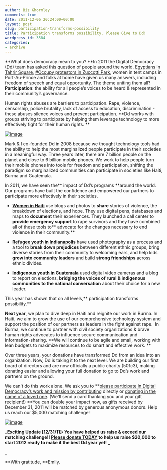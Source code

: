 ```yaml
---
author: Biz Ghormley
comments: true
date: 2011-12-06 20:24:00+00:00
layout: post
slug: participation-transforms-possibility
title: Participation transforms possibility. Please Give to Dd!
wordpress_id: 3584
categories:
- archive
---
```


**What does democracy mean to you? **In 2011 the Digital Democracy (Dd) team has asked this question of people around the world. [Egyptians in Tahrir Square](http://digital-democracy.org/2011/02/02/choose-your-democracy-in-egypt/), [#Occupy protestors in Zuccotti Park](http://digital-democracy.org/2011/10/19/occupyvotes-open-source-protest/), women in tent camps in Port-Au-Prince and folks at home have given us many answers, including freedom of speech and equal opportunity. The theme uniting them all? **Participation**: the ability for all people’s voices to be heard & represented in their community’s governance.

Human rights abuses are barriers to participation. Rape, violence, censorship, police brutality, lack of access to education, discrimination - these abuses silence voices and prevent participation. **Dd works with groups striving to participate by helping them leverage technology to more effectively fight for their human rights. **

[![image](http://farm7.staticflickr.com/6122/6198035717_4286a4ed60.jpg)](http://www.flickr.com/photos/digitaldemocracy/6198035717/in/photostream)

Mark & I co-founded Dd in 2008 because we thought technology tools had the ability to help the most marginalized people participate in their societies in a meaningful way. Three years later, there are 7 billion people on the planet and close to 6 billion mobile phones. We work to help people turn their mobile phones into tools for freedom and participation, shifting the paradigm so marginalized communities can participate in societies like Haiti, Burma and Guatemala.

In 2011, we have seen the** impact of Dd’s programs **around the world. Our programs have built the confidence and empowered our partners to participate more effectively in their societies.



	
  * **[Women in Haiti](http://digital-democracy.org/category/haiti/)** use blogs and photos to **share** stories of violence, the breakdown of elections, and hope. They use digital pens, databases and maps to **document** their experiences. They launched a call center to **provide emergency support** to rape survivors and they have combined all of these tools to** advocate for the changes necessary to end violence in their community.**

	
  * **[Refugee youth in Indianapolis](http://digital-democracy.org/2011/05/23/telling-the-stories-of-young-refugees-in-indianapolis/)** have used photography as a process and a tool to **break down prejudices** between different ethnic groups, bring diverse stories from their community to welcoming ears, and help kids **grow into community leaders** and build **strong friendships** across ethnic divides.

	
  * **[Indigenous youth in Guatemala](http://digital-democracy.org/2011/10/11/elections-in-guatemala/)** used digital video cameras and a blog to report on elections, **bridging the voices of rural & indigenous communities** **to the national conversation** about their choice for a new leader.




This year has shown that on all levels,** participation transforms possibility.**




**Next year**, we plan to dive deep in Haiti and reignite our work in Burma. In Haiti, we aim to grow the use of our comprehensive technology system and support the position of our partners as leaders in the fight against rape.  In Burma, we continue to partner with civil society organizations & brave human rights advocates to influence secure communication and information-sharing. **We will continue to be agile and small, working with lean budgets to maximize resources to do smart and effective work. **


Over three years, your donations have transformed Dd from an idea into an organization. Now, Dd is taking it to the next level. We are building our first board of directors and are now officially a public charity (501c3), making donating easier and allowing your full donation to go to Dd’s work and partners on the ground.


We can't do this work alone. We ask you to **[please participate in Digital Democracy’s work and mission by contributing](https://www.paypal.com/cgi-bin/webscr?cmd=_s-xclick&hosted_button_id=9936590) directly or [donating in the name of a loved one](https://www.networkforgood.org/donation/ExpressDonation.aspx?ORGID2=26-3761772). (We'll send a card thanking you and your gift recipient!) **You can double your impact now, as gifts received by December 31, 2011 will be matched by generous anonymous donors. Help us reach our $5,000 matching challenge!




[![image](http://farm8.staticflickr.com/7006/6608743623_e91f19671c.jpg)](https://www.paypal.com/cgi-bin/webscr?cmd=_s-xclick&hosted_button_id=9936590)


**_Exciting Update [12/31/11]: You have helped us raise & exceed our matching challenge!! [Please donate TODAY](https://www.paypal.com/cgi-bin/webscr?cmd=_s-xclick&hosted_button_id=9936590) to help us raise $20,000 to start 2012 ready to make it the best Dd year yet! _**


**_**




**With gratitude, **Emily.
